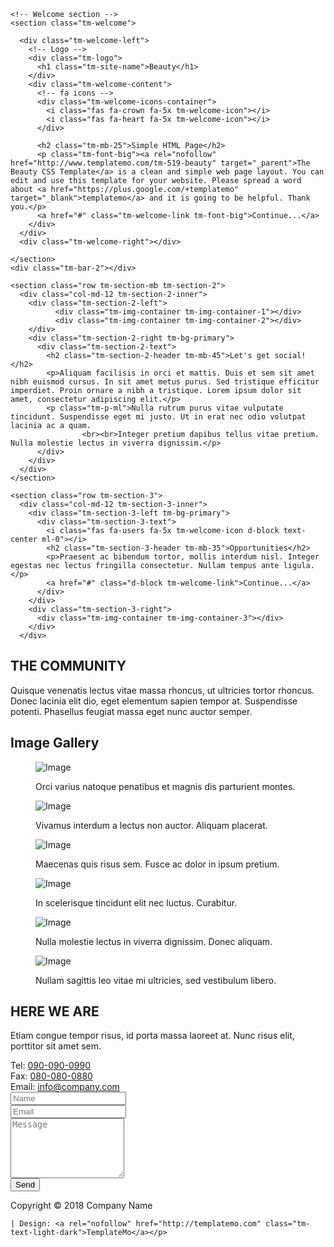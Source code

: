 
<html lang="en">

<head>
  <meta charset="utf-8">
  <meta name="viewport" content="width=device-width, initial-scale=1">

  <title>Beauty HTML5 Template</title>
<!-- 

Beauty Template

http://www.templatemo.com/tm-519-beauty

-->
  <script>
    // detect IE8 and above, and edge
    if (document.documentMode || /Edge/.test(navigator.userAgent)) {
        alert('Please use Chrome or Firefox for best browsing experience!');
    }
  </script>

  <!-- load CSS -->
  <link rel="stylesheet" href="https://fonts.googleapis.com/css?family=Open+Sans:300,400">  <!-- Google web font "Open Sans" -->
  <link rel="stylesheet" href="css/bootstrap.min.css">                                      <!-- https://getbootstrap.com/ -->
  <link rel="stylesheet" href="css/fontawesome-all.min.css">                                <!-- Font awesome -->
  <link rel="stylesheet" href="slick/slick.css">
  <link rel="stylesheet" href="slick/slick-theme.css">
  <link rel="stylesheet" href="css/templatemo-style.css">                                     <!-- Templatemo style -->

</head>

<body>

  <!-- Loader -->
  <div id="loader-wrapper">
    <div id="loader"></div>
    <div class="loader-section section-left"></div>
    <div class="loader-section section-right"></div>
  </div>

  <div class="container">
    <div class="tm-top-bar"></div>

    <!-- Welcome section -->
    <section class="tm-welcome">

      <div class="tm-welcome-left">
        <!-- Logo -->
        <div class="tm-logo">
          <h1 class="tm-site-name">Beauty</h1>
        </div>
        <div class="tm-welcome-content">
          <!-- fa icons -->
          <div class="tm-welcome-icons-container">
            <i class="fas fa-crown fa-5x tm-welcome-icon"></i>
            <i class="fas fa-heart fa-5x tm-welcome-icon"></i>
          </div>

          <h2 class="tm-mb-25">Simple HTML Page</h2>
          <p class="tm-font-big"><a rel="nofollow" href="http://www.templatemo.com/tm-519-beauty" target="_parent">The Beauty CSS Template</a> is a clean and simple web page layout. You can edit and use this template for your website. Please spread a word about <a href="https://plus.google.com/+templatemo" target="_blank">templatemo</a> and it is going to be helpful. Thank you.</p>
          <a href="#" class="tm-welcome-link tm-font-big">Continue...</a>
        </div>
      </div>
      <div class="tm-welcome-right"></div>

    </section>
    <div class="tm-bar-2"></div>

    <section class="row tm-section-mb tm-section-2">
      <div class="col-md-12 tm-section-2-inner">
        <div class="tm-section-2-left">
              <div class="tm-img-container tm-img-container-1"></div>
              <div class="tm-img-container tm-img-container-2"></div>
        </div>
        <div class="tm-section-2-right tm-bg-primary">
          <div class="tm-section-2-text">
            <h2 class="tm-section-2-header tm-mb-45">Let's get social!</h2>
            <p>Aliquam facilisis in orci et mattis. Duis et sem sit amet nibh euismod cursus. In sit amet metus purus. Sed tristique efficitur imperdiet. Proin ornare a nibh a tristique. Lorem ipsum dolor sit amet, consectetur adipiscing elit.</p>
            <p class="tm-p-ml">Nulla rutrum purus vitae vulputate tincidunt. Suspendisse eget mi justo. Ut in erat nec odio volutpat lacinia ac a quam. 
            		<br><br>Integer pretium dapibus tellus vitae pretium. Nulla molestie lectus in viverra dignissim.</p>
          </div>
        </div>
      </div>
    </section>

    <section class="row tm-section-3">
      <div class="col-md-12 tm-section-3-inner">
        <div class="tm-section-3-left tm-bg-primary">
          <div class="tm-section-3-text">
            <i class="fas fa-users fa-5x tm-welcome-icon d-block text-center ml-0"></i>
            <h2 class="tm-section-3-header tm-mb-35">Opportunities</h2>
            <p>Praesent ac bibendum tortor, mollis interdum nisl. Integer egestas nec lectus fringilla consectetur. Nullam tempus ante ligula.</p>
            <a href="#" class="d-block tm-welcome-link">Continue...</a>
          </div>
        </div>
        <div class="tm-section-3-right">
          <div class="tm-img-container tm-img-container-3"></div>
        </div>
      </div>
  </section>

  <section class="row tm-section-pt tm-section-pb">
    <div class="col-md-6 mx-auto text-center">
      <h2 class="tm-text-dark tm-mb-50">THE COMMUNITY</h2>
      <p class="tm-text-light-dark tm-font-big">Quisque venenatis lectus vitae massa rhoncus, ut ultricies tortor rhoncus. Donec lacinia elit dio, eget elementum sapien tempor at. Suspendisse potenti. Phasellus feugiat massa eget nunc auctor semper.</p>
    </div>
  </section>

  <section class="row tm-section-pb">
    <div class="col-md-12 tm-bg-accent tm-gallery-pad tm-gallery-container mx-auto">
      <h2 class="text-center tm-mb-45">Image Gallery</h2>
      <div class="grid tm-gallery">
        <figure class="effect-lexi tm-gallery-item">
          <img src="img/img-01.jpg" alt="Image" class="">
          <figcaption>
            <p>Orci varius natoque penatibus et magnis dis parturient montes.</p>
          </figcaption>
        </figure>
        <figure class="effect-lexi tm-gallery-item">
          <img src="img/img-02.jpg" alt="Image" class="">
          <figcaption>
            <p>Vivamus interdum a lectus non auctor. Aliquam placerat.</p>
          </figcaption>
        </figure>
        <figure class="effect-lexi tm-gallery-item">
          <img src="img/img-03.jpg" alt="Image" class="">
          <figcaption>
            <p>Maecenas quis risus sem. Fusce ac dolor in ipsum pretium.</p>
          </figcaption>
        </figure>
        <figure class="effect-lexi tm-gallery-item">
          <img src="img/img-04.jpg" alt="Image" class="">
          <figcaption>
            <p>In scelerisque tincidunt elit nec luctus. Curabitur.</p>
          </figcaption>
        </figure>
        <figure class="effect-lexi tm-gallery-item">
          <img src="img/img-05.jpg" alt="Image" class="">
          <figcaption>
            <p>Nulla molestie lectus in viverra dignissim. Donec aliquam.</p>
          </figcaption>
        </figure>
        <figure class="effect-lexi tm-gallery-item">
          <img src="img/img-06.jpg" alt="Image" class="">
          <figcaption>
            <p>Nullam sagittis leo vitae mi ultricies, sed vestibulum libero.</p>
          </figcaption>
        </figure>
      </div>
    </div>
  </section>

  <section class="row">
    <div class="col-md-7 d-flex tm-contact-left-col">
      <div class="tm-bg-primary tm-contact-left">
        <div class="tm-contact-left-inner">
          <h2 class="text-center tm-mb-40 tm-contact-header">HERE WE ARE</h2>
          <p class="tm-line-height-2 mb-5">Etiam congue tempor risus, id porta massa laoreet at. Nunc risus elit, porttitor sit amet sem.</p>
          <div class="mb-2 tm-font-normal">
            Tel: <a href="tel:0900900990" class="mt-5 tm-contact-link">090-090-0990</a>
          </div>
          <div class="mb-2 tm-font-normal">
            Fax: <a href="tel:0800800880" class="tm-contact-link">080-080-0880</a>
          </div>
          <div class="mb-2 tm-font-normal">
            Email: <a href="mailto:info@company.com" class="tm-contact-link">info@company.com</a>
          </div>
        </div>
      </div>
    </div>
    <div class="col-md-4">
      <form action="#" method="post" class="tm-contact-form">
        <div class="form-group mb-4">
          <input type="text" id="contact_name" name="contact_name" class="form-control" placeholder="Name" required/>
        </div>
        <div class="form-group mb-4">
          <input type="email" id="contact_email" name="contact_email" class="form-control" placeholder="Email" required/>
        </div>
        <div class="form-group mb-4">
          <textarea rows="6" id="contact_message" name="contact_message" class="form-control" placeholder="Message" required></textarea>
        </div>
        <div class="form-group mb-0">
          <button type="submit" class="btn btn-primary tm-btn-round tm-fl-right">Send</button>
        </div>
      </form>
    </div>
  </section>

  <footer class="pt-4 pb-4">
    <p class="text-center tm-text-light-dark">Copyright &copy; 2018 Company Name 
    
    | Design: <a rel="nofollow" href="http://templatemo.com" class="tm-text-light-dark">TemplateMo</a></p>
  </footer>

</div> <!-- container -->

<script src="js/jquery-3.2.1.slim.min.js"></script>
<script src="slick/slick.min.js"></script>
<script>

  $(function(){
    $('.tm-gallery').slick({
      dots: true,
      infinite: true,
      slidesToShow: 4,
      slidesToScroll: 2,
      responsive: [
      {
        breakpoint: 991,
        settings: {
          slidesToShow: 3,
          slidesToScroll: 2
        }
      },
      {
        breakpoint: 767,
        settings: {
          slidesToShow: 2,
          slidesToScroll: 1
        }
      },
      {
        breakpoint: 480,
        settings: {
          slidesToShow: 1,
          slidesToScroll: 1
        }
      }
      // You can unslick at a given breakpoint now by adding:
      // settings: "unslick"
      // instead of a settings object
    ]
    });
  });

</script>
</body>
</html>
